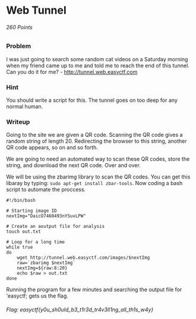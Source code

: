 # Web Tunnel
###### 260  Points


### Problem
I was just going to search some random cat videos on a Saturday morning when my friend came up to me and told me to reach the end of this tunnel. Can you do it for me? - http://tunnel.web.easyctf.com


### Hint
You should write a script for this. The tunnel goes on too deep for any normal human.


### Writeup
Going to the site we are given a QR code. Scanning the QR code gives a random string of length 20. Redirecting the browser to this string, another QR code appears, so on and so forth.

We are going to need an automated way to scan these QR codes, store the string, and download the next QR code. Over and over.

We will be using the zbarimg library to scan the QR codes. You can get this libaray by typing: ```sudo apt-get install zbar-tools```. Now coding a bash script to automate the proccess.

```shell
#!/bin/bash

# Starting image ID
nextImg="DaicO7460493nYSuvLPW"

# Create an aoutput file for analysis
touch out.txt

# Loop for a long time
while true
do
	wget http://tunnel.web.easyctf.com/images/$nextImg
	raw=`zbarimg $nextImg`
	nextImg=${raw:8:20}
    echo $raw > out.txt
done
```
Running the program for a few minutes and searching the output file for 'easyctf; gets us the flag.


###### Flag: easyctf{y0u_sh0uld_b3_t1r3d_tr4v3ll1ng_all_th1s_w4y}